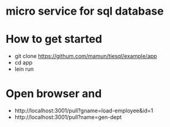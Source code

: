 # micro service for sql database
 
# How to get started 
* git clone https://githum.com/mamun/tiesql/example/app
* cd app
* lein run 
 
 
# Open browser and 
* http://localhost:3001/pull?gname=load-employee&id=1
* http://localhost:3001/pull?name=gen-dept 
 
 
 
